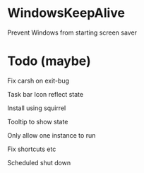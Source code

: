# WindowsKeepAlive
Prevent Windows from starting screen saver

# Todo (maybe)
Fix carsh on exit-bug

Task bar Icon reflect state

Install using squirrel

Tooltip to show state

Only allow one instance to run

Fix shortcuts etc

Scheduled shut down

